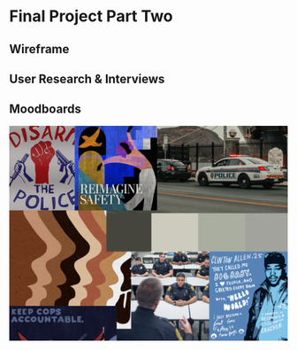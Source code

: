# Final Project Part Two


## Wireframe

## User Research & Interviews

## Moodboards
![MoodBoard](TSWD_Moodboard.png)
